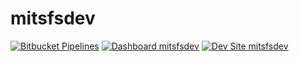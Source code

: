 # mitsfsdev

[![Bitbucket Pipelines](https://img.shields.io/bitbucket/pipelines/syedfacta/mitsfsdev.svg)](https://bitbucket.org/syedfacta/mitsfsdev/addon/pipelines/home)
[![Dashboard mitsfsdev](https://img.shields.io/badge/dashboard-mitsfsdev-yellow.svg)](https://dashboard.pantheon.io/sites/b80e9fce-60d4-40e7-98c7-3014127e6fdc#dev/code)
[![Dev Site mitsfsdev](https://img.shields.io/badge/site-mitsfsdev-blue.svg)](http://dev-mitsfsdev.pantheonsite.io/)